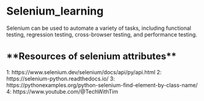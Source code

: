 # Selenium_learning


Selenium can be used to automate a variety of tasks, including functional testing, regression testing, cross-browser testing, and performance testing.

<h2 style="font-size: 24px;">**Resources of selenium attributes**</h2>
1:     https://www.selenium.dev/selenium/docs/api/py/api.html
2:     https://selenium-python.readthedocs.io/
3:     https://pythonexamples.org/python-selenium-find-element-by-class-name/
4:     https://www.youtube.com/@TechWithTim
